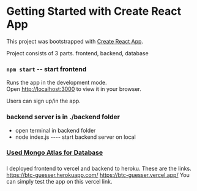 # Getting Started with Create React App

This project was bootstrapped with [Create React App](https://github.com/facebook/create-react-app).

Project consists of 3 parts. frontend, backend, database
### `npm start` -- start frontend

Runs the app in the development mode.\
Open [http://localhost:3000](http://localhost:3000) to view it in your browser.

Users can sign up/in the app.

### backend server is in ./backend folder
- open terminal in backend folder
- node index.js  ---- start backend server on local

### [Used Mongo Atlas for Database](https://cloud.mongodb.com/)


###
I deployed frontend to vercel and backend to heroku.
These are the links.
https://btc-guesser.herokuapp.com/
https://btc-guesser.vercel.app/
You can simply test the app on this vercel link.